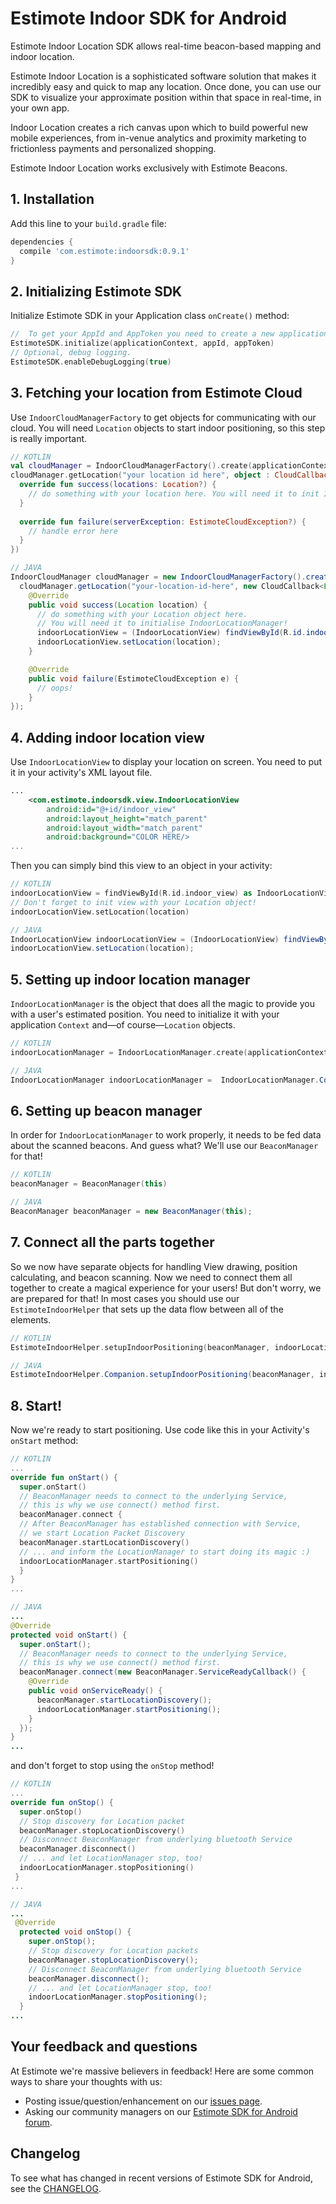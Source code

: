 # Estimote Indoor SDK for Android

Estimote Indoor Location SDK allows real-time beacon-based mapping and indoor location.

Estimote Indoor Location is a sophisticated software solution that makes it incredibly easy and quick to map any location. Once done, you can use our SDK to visualize your approximate position within that space in real-time, in your own app.

Indoor Location creates a rich canvas upon which to build powerful new mobile experiences, from in-venue analytics and proximity marketing to frictionless payments and personalized shopping.

Estimote Indoor Location works exclusively with Estimote Beacons.


## 1. Installation

Add this line to your `build.gradle` file:

```gradle
dependencies {
  compile 'com.estimote:indoorsdk:0.9.1'
}
```

## 2. Initializing Estimote SDK

Initialize Estimote SDK in your Application class `onCreate()` method:

```Kotlin
//  To get your AppId and AppToken you need to create a new application in Estimote Cloud.
EstimoteSDK.initialize(applicationContext, appId, appToken)
// Optional, debug logging.
EstimoteSDK.enableDebugLogging(true)
```

## 3. Fetching your location from Estimote Cloud

Use `IndoorCloudManagerFactory` to get objects for communicating with our cloud.
You will need `Location` objects to start indoor positioning, so this step is really important.

```Kotlin
// KOTLIN
val cloudManager = IndoorCloudManagerFactory().create(applicationContext)
cloudManager.getLocation("your location id here", object : CloudCallback<Location> {
  override fun success(locations: Location?) {
    // do something with your location here. You will need it to init IndoorManager and IndoorView           
  }
  
  override fun failure(serverException: EstimoteCloudException?) {
    // handle error here             
  }
})
```
```Java
// JAVA
IndoorCloudManager cloudManager = new IndoorCloudManagerFactory().create(this);
  cloudManager.getLocation("your-location-id-here", new CloudCallback<Location>() {
    @Override
    public void success(Location location) {
      // do something with your Location object here.
      // You will need it to initialise IndoorLocationManager!
      indoorLocationView = (IndoorLocationView) findViewById(R.id.indoor_view);
      indoorLocationView.setLocation(location);
    }

    @Override
    public void failure(EstimoteCloudException e) {
      // oops!
    }
});

```

## 4. Adding indoor location view

Use `IndoorLocationView` to display your location on screen. You need to put it in your activity's XML layout file.

```xml
...
    <com.estimote.indoorsdk.view.IndoorLocationView
        android:id="@+id/indoor_view"
        android:layout_height="match_parent"
        android:layout_width="match_parent"
        android:background="COLOR HERE/>
...
```
Then you can simply bind this view to an object in your activity:

```Kotlin
// KOTLIN
indoorLocationView = findViewById(R.id.indoor_view) as IndoorLocationView
// Don't forget to init view with your Location object!
indoorLocationView.setLocation(location)
```

```Java
// JAVA
IndoorLocationView indoorLocationView = (IndoorLocationView) findViewById(R.id.indoor_view);
indoorLocationView.setLocation(location);
```
## 5. Setting up indoor location manager
`IndoorLocationManager` is the object that does all the magic to provide you with a user's estimated position.
You need to initialize it with your application `Context` and—of course—`Location` objects.
```Kotlin
// KOTLIN
indoorLocationManager = IndoorLocationManager.create(applicationContext, mLocation)
```
```Java
// JAVA
IndoorLocationManager indoorLocationManager =  IndoorLocationManager.Companion.create(this, location);
```

## 6. Setting up beacon manager
In order for `IndoorLocationManager` to work properly, it needs to be fed data about the scanned beacons. And guess what? We'll use our `BeaconManager` for that!
```Kotlin
// KOTLIN
beaconManager = BeaconManager(this)
```
```Java
// JAVA
BeaconManager beaconManager = new BeaconManager(this);
```

## 7. Connect all the parts together
So we now have separate objects for handling View drawing, position calculating, and beacon scanning. 
Now we need to connect them all together to create a magical experience for your users!
But don't worry, we are prepared for that! In most cases you should use our `EstimoteIndoorHelper` that sets up the data flow between all of the elements.
```Kotlin
// KOTLIN
EstimoteIndoorHelper.setupIndoorPositioning(beaconManager, indoorLocationManager, indoorLocationView)
```
```Java
// JAVA
EstimoteIndoorHelper.Companion.setupIndoorPositioning(beaconManager, indoorLocationManager, indoorLocationView);
```

## 8. Start!
Now we're ready to start positioning. Use code like this in your Activity's `onStart` method:
```Kotlin
// KOTLIN
...
override fun onStart() {
  super.onStart()
  // BeaconManager needs to connect to the underlying Service, 
  // this is why we use connect() method first.
  beaconManager.connect {
  // After BeaconManager has established connection with Service, 
  // we start Location Packet Discovery
  beaconManager.startLocationDiscovery()
  // ... and inform the LocationManager to start doing its magic :)
  indoorLocationManager.startPositioning()
  }
}
...
```
```Java
// JAVA
...
@Override
protected void onStart() {
  super.onStart();
  // BeaconManager needs to connect to the underlying Service,
  // this is why we use connect() method first.
  beaconManager.connect(new BeaconManager.ServiceReadyCallback() {
    @Override
    public void onServiceReady() {
      beaconManager.startLocationDiscovery();
      indoorLocationManager.startPositioning();
    }
  });
}
...
```
and don't forget to stop using the `onStop` method!
```Kotlin
// KOTLIN
...
override fun onStop() {
  super.onStop()
  // Stop discovery for Location packet
  beaconManager.stopLocationDiscovery()
  // Disconnect BeaconManager from underlying bluetooth Service
  beaconManager.disconnect()
  // ... and let LocationManager stop, too!
  indoorLocationManager.stopPositioning() 
 }
...
```
```Java
// JAVA
...
 @Override
  protected void onStop() {
    super.onStop();
    // Stop discovery for Location packets
    beaconManager.stopLocationDiscovery();
    // Disconnect BeaconManager from underlying bluetooth Service
    beaconManager.disconnect();
    // ... and let LocationManager stop, too!
    indoorLocationManager.stopPositioning();
  }
...
```
## Your feedback and questions
At Estimote we're massive believers in feedback! Here are some common ways to share your thoughts with us:
  - Posting issue/question/enhancement on our [issues page](https://github.com/Estimote/Android-indoor-SDK/issues).
  - Asking our community managers on our [Estimote SDK for Android forum](https://forums.estimote.com/c/android-sdk).

## Changelog
To see what has changed in recent versions of Estimote SDK for Android, see the [CHANGELOG](CHANGELOG.md).
